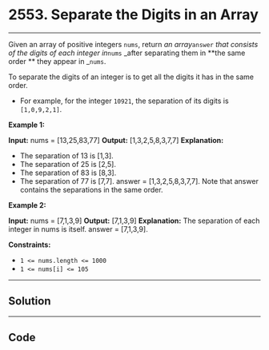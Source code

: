 # 2553. Separate the Digits in an Array

---

Given an array of positive integers `nums`, return _an array_`answer` _that consists of the digits of each integer in_`nums` _after separating them in **the same order ** they appear in _`nums`.

To separate the digits of an integer is to get all the digits it has in the same order.

  * For example, for the integer `10921`, the separation of its digits is `[1,0,9,2,1]`.



 

**Example 1:**


**Input:** nums = [13,25,83,77]
**Output:** [1,3,2,5,8,3,7,7]
**Explanation:** 
- The separation of 13 is [1,3].
- The separation of 25 is [2,5].
- The separation of 83 is [8,3].
- The separation of 77 is [7,7].
answer = [1,3,2,5,8,3,7,7]. Note that answer contains the separations in the same order.


**Example 2:**


**Input:** nums = [7,1,3,9]
**Output:** [7,1,3,9]
**Explanation:** The separation of each integer in nums is itself.
answer = [7,1,3,9].


 

**Constraints:**

  * `1 <= nums.length <= 1000`
  * `1 <= nums[i] <= 105`

---

## Solution



---

## Code
```python


```